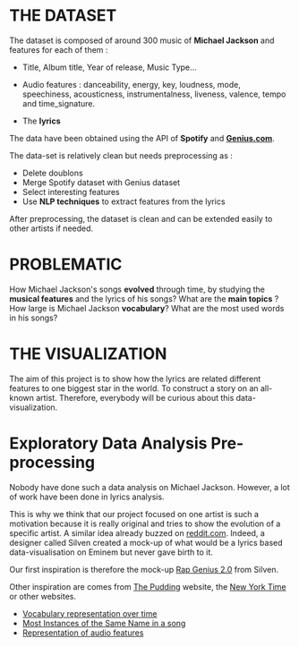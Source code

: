 # THE DATASET

The dataset is composed of around 300 music of **Michael Jackson** and features for each of them :

- Title, Album title, Year of release, Music Type…

- Audio features : danceability, energy, key, loudness, mode, speechiness, acousticness, instrumentalness, liveness, valence, tempo and time_signature.

- The **lyrics**

The data have been obtained using the API of **Spotify** and **[Genius.com](http://Genius.com)**.

The data-set is relatively clean but needs preprocessing as :

- Delete doublons
- Merge Spotify dataset with Genius dataset
- Select interesting features
- Use **NLP techniques** to extract features from the lyrics

After preprocessing, the dataset is clean and can be extended easily to other artists if needed.

# PROBLEMATIC

How Michael Jackson's songs **evolved** through time, by studying the **musical features** and the lyrics of his songs?
What are the **main topics** ? How large is Michael Jackson **vocabulary**? What are the most used words in his songs?

# THE VISUALIZATION

The aim of this project is to show how the lyrics are related different features to one biggest star in the world. To construct a story on an all-known artist. Therefore, everybody will be curious about this data-visualization.

# Exploratory Data Analysis Pre-processing

Nobody have done such a data analysis on Michael Jackson. However, a lot of work have been done in lyrics analysis.

This is why we think that our project focused on one artist is such a motivation because it is really original and tries to show the evolution of a specific artist. A similar idea already buzzed on [reddit.com](http://reddit.com). Indeed, a designer called Silven created a mock-up of what would be a lyrics based data-visualisation on Eminem but never gave birth to it.


Our first inspiration is therefore the mock-up [Rap Genius 2.0](https://medium.com/svilenk/data-visualization-uncovering-the-hidden-layers-of-hip-hop-lyrics-e6f97be1a932) from Silven.

Other inspiration are comes from [The Pudding](https://pudding.cool/archives/) website, the [New York Time](www.nytimes.com) or other websites.

- [Vocabulary representation over time](https://pudding.cool/projects/vocabulary/)
- [Most Instances of the Same Name in a song](https://pudding.cool/2019/05/names-in-songs/)
- [Representation of audio features](https://www.nytimes.com/interactive/2018/08/09/opinion/do-songs-of-the-summer-sound-the-same.html)




